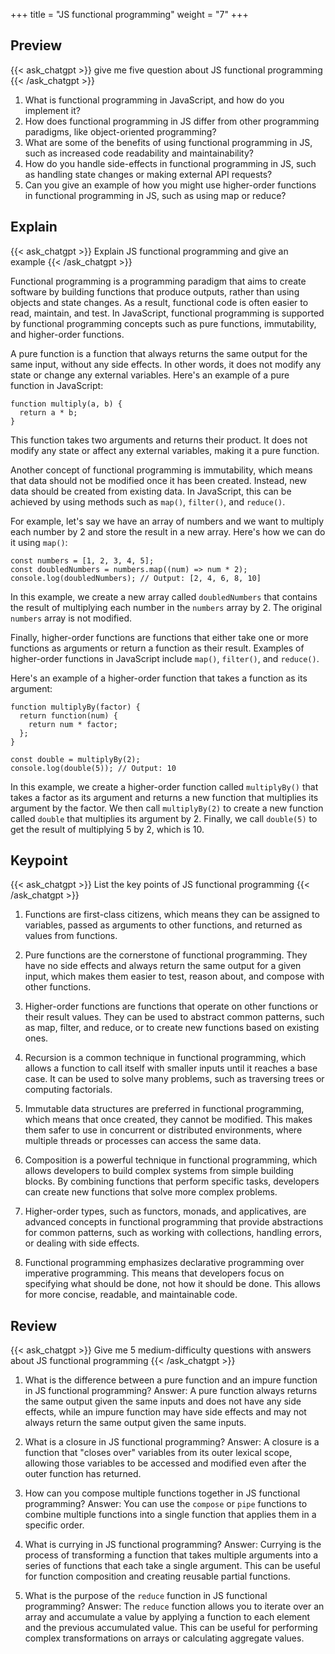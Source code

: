 +++
title = "JS functional programming"
weight = "7"
+++
## Preview
{{< ask_chatgpt >}}
give me five question about JS functional programming
{{< /ask_chatgpt >}}



1. What is functional programming in JavaScript, and how do you implement it?
2. How does functional programming in JS differ from other programming paradigms, like object-oriented programming?
3. What are some of the benefits of using functional programming in JS, such as increased code readability and maintainability?
4. How do you handle side-effects in functional programming in JS, such as handling state changes or making external API requests?
5. Can you give an example of how you might use higher-order functions in functional programming in JS, such as using map or reduce?   

## Explain
{{< ask_chatgpt >}}
Explain JS functional programming and give an example
{{< /ask_chatgpt >}}



Functional programming is a programming paradigm that aims to create software by building functions that produce outputs, rather than using objects and state changes. As a result, functional code is often easier to read, maintain, and test. In JavaScript, functional programming is supported by functional programming concepts such as pure functions, immutability, and higher-order functions.

A pure function is a function that always returns the same output for the same input, without any side effects. In other words, it does not modify any state or change any external variables. Here's an example of a pure function in JavaScript:

```
function multiply(a, b) {
  return a * b;
}
```

This function takes two arguments and returns their product. It does not modify any state or affect any external variables, making it a pure function.

Another concept of functional programming is immutability, which means that data should not be modified once it has been created. Instead, new data should be created from existing data. In JavaScript, this can be achieved by using methods such as `map()`, `filter()`, and `reduce()`.

For example, let's say we have an array of numbers and we want to multiply each number by 2 and store the result in a new array. Here's how we can do it using `map()`:

```
const numbers = [1, 2, 3, 4, 5];
const doubledNumbers = numbers.map((num) => num * 2);
console.log(doubledNumbers); // Output: [2, 4, 6, 8, 10]
```

In this example, we create a new array called `doubledNumbers` that contains the result of multiplying each number in the `numbers` array by 2. The original `numbers` array is not modified.

Finally, higher-order functions are functions that either take one or more functions as arguments or return a function as their result. Examples of higher-order functions in JavaScript include `map()`, `filter()`, and `reduce()`.

Here's an example of a higher-order function that takes a function as its argument:

```
function multiplyBy(factor) {
  return function(num) {
    return num * factor;
  };
}

const double = multiplyBy(2);
console.log(double(5)); // Output: 10
```

In this example, we create a higher-order function called `multiplyBy()` that takes a factor as its argument and returns a new function that multiplies its argument by the factor. We then call `multiplyBy(2)` to create a new function called `double` that multiplies its argument by 2. Finally, we call `double(5)` to get the result of multiplying 5 by 2, which is 10.   

## Keypoint
{{< ask_chatgpt >}}
List the key points of JS functional programming
{{< /ask_chatgpt >}}



1. Functions are first-class citizens, which means they can be assigned to variables, passed as arguments to other functions, and returned as values from functions.

2. Pure functions are the cornerstone of functional programming. They have no side effects and always return the same output for a given input, which makes them easier to test, reason about, and compose with other functions.

3. Higher-order functions are functions that operate on other functions or their result values. They can be used to abstract common patterns, such as map, filter, and reduce, or to create new functions based on existing ones.

4. Recursion is a common technique in functional programming, which allows a function to call itself with smaller inputs until it reaches a base case. It can be used to solve many problems, such as traversing trees or computing factorials.

5. Immutable data structures are preferred in functional programming, which means that once created, they cannot be modified. This makes them safer to use in concurrent or distributed environments, where multiple threads or processes can access the same data.

6. Composition is a powerful technique in functional programming, which allows developers to build complex systems from simple building blocks. By combining functions that perform specific tasks, developers can create new functions that solve more complex problems.

7. Higher-order types, such as functors, monads, and applicatives, are advanced concepts in functional programming that provide abstractions for common patterns, such as working with collections, handling errors, or dealing with side effects.

8. Functional programming emphasizes declarative programming over imperative programming. This means that developers focus on specifying what should be done, not how it should be done. This allows for more concise, readable, and maintainable code.   

## Review
{{< ask_chatgpt >}}
Give me 5 medium-difficulty questions with answers about JS functional programming
{{< /ask_chatgpt >}}



1. What is the difference between a pure function and an impure function in JS functional programming?
Answer: A pure function always returns the same output given the same inputs and does not have any side effects, while an impure function may have side effects and may not always return the same output given the same inputs.

2. What is a closure in JS functional programming?
Answer: A closure is a function that "closes over" variables from its outer lexical scope, allowing those variables to be accessed and modified even after the outer function has returned.

3. How can you compose multiple functions together in JS functional programming?
Answer: You can use the `compose` or `pipe` functions to combine multiple functions into a single function that applies them in a specific order.

4. What is currying in JS functional programming?
Answer: Currying is the process of transforming a function that takes multiple arguments into a series of functions that each take a single argument. This can be useful for function composition and creating reusable partial functions.

5. What is the purpose of the `reduce` function in JS functional programming?
Answer: The `reduce` function allows you to iterate over an array and accumulate a value by applying a function to each element and the previous accumulated value. This can be useful for performing complex transformations on arrays or calculating aggregate values.   

